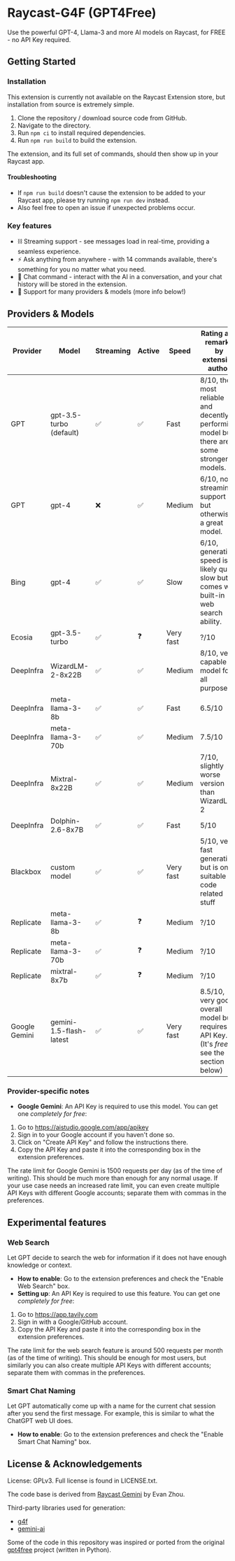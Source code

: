 # Raycast-G4F (GPT4Free)

Use the powerful GPT-4, Llama-3 and more AI models on Raycast, for FREE - no API Key required.

## Getting Started

### Installation

This extension is currently not available on the Raycast Extension store, but
installation from source is extremely simple.

1. Clone the repository / download source code from GitHub.
2. Navigate to the directory.
3. Run `npm ci` to install required dependencies.
4. Run `npm run build` to build the extension.

The extension, and its full set of commands, should then show up in your Raycast app.

#### Troubleshooting
- If `npm run build` doesn't cause the extension to be added to your Raycast app, please try running `npm run dev` instead.
- Also feel free to open an issue if unexpected problems occur.

### Key features

- ⛓️ Streaming support - see messages load in real-time, providing a seamless experience.
- ⚡ Ask anything from anywhere - with 14 commands available, there's something for you no matter what you need.
- 💬 Chat command - interact with the AI in a conversation, and your chat history will be stored in the extension.
- 💪 Support for many providers & models (more info below!)

## Providers & Models
| Provider      | Model                   | Streaming | Active | Speed     | Rating and remarks by extension author                                                        |
|---------------|-------------------------|-----------|--------|-----------|-----------------------------------------------------------------------------------------------|
| GPT           | gpt-3.5-turbo (default) |     ✅     |    ✅   | Fast      | 8/10, the most reliable and decently performing model but there are some stronger models.     |
| GPT           | gpt-4                   |     ❌     |    ✅   | Medium    | 6/10, no streaming support but otherwise a great model.                                       |
| Bing          | gpt-4                   |     ✅     |    ✅   | Slow      | 6/10, generation speed is likely quite slow but comes with built-in web search ability.       |
| Ecosia        | gpt-3.5-turbo           |     ✅     |    ❓   | Very fast | ?/10                                                                                          |
| DeepInfra     | WizardLM-2-8x22B        |     ✅     |    ✅   | Medium    | 8/10, very capable model for all purposes.                                                    |
| DeepInfra     | meta-llama-3-8b         |     ✅     |    ✅   | Fast      | 6.5/10                                                                                        |
| DeepInfra     | meta-llama-3-70b        |     ✅     |    ✅   | Medium    | 7.5/10                                                                                        |
| DeepInfra     | Mixtral-8x22B           |     ✅     |    ✅   | Medium    | 7/10, slightly worse version than WizardLM-2                                                  |
| DeepInfra     | Dolphin-2.6-8x7B        |     ✅     |    ✅   | Fast      | 5/10                                                                                          |
| Blackbox      | custom model            |     ✅     |    ✅   | Very fast | 5/10, very fast generation but is only suitable for code related stuff                        |
| Replicate     | meta-llama-3-8b         |     ✅     |    ❓   | Medium    | ?/10                                                                                          |
| Replicate     | meta-llama-3-70b        |     ✅     |    ❓   | Medium    | ?/10                                                                                          |
| Replicate     | mixtral-8x7b            |     ✅     |    ❓   | Medium    | ?/10                                                                                          |
| Google Gemini | gemini-1.5-flash-latest |     ✅     |    ✅   | Very fast | 8.5/10, very good overall model but requires an API Key. (It's *free*, see the section below) |

### Provider-specific notes
- **Google Gemini**: An API Key is required to use this model. You can get one *completely for free*:
1. Go to https://aistudio.google.com/app/apikey
2. Sign in to your Google account if you haven't done so.
3. Click on "Create API Key" and follow the instructions there.
4. Copy the API Key and paste it into the corresponding box in the extension preferences.

The rate limit for Google Gemini is 1500 requests per day (as of the time of writing). This should be much more than enough for any normal usage. 
If your use case needs an increased rate limit, you can even create multiple API Keys with different Google accounts; separate them with commas in the preferences.

## Experimental features

### Web Search
Let GPT decide to search the web for information if it does not have enough knowledge or context.

- **How to enable**: Go to the extension preferences and check the "Enable Web Search" box.
- **Setting up**: An API Key is required to use this feature. You can get one *completely for free*:
1. Go to https://app.tavily.com
2. Sign in with a Google/GitHub account.
3. Copy the API Key and paste it into the corresponding box in the extension preferences.

The rate limit for the web search feature is around 500 requests per month (as of the time of writing).
This should be enough for most users, but similarly you can also create multiple API Keys with different accounts; separate them with commas in the preferences.

### Smart Chat Naming
Let GPT automatically come up with a name for the current chat session after you send the first message. For example, this is similar to what the ChatGPT web UI does.
- **How to enable**: Go to the extension preferences and check the "Enable Smart Chat Naming" box.

## License & Acknowledgements
License: GPLv3. Full license is found in LICENSE.txt.

The code base is derived from [Raycast Gemini](
https://github.com/raycast/extensions/tree/main/extensions/raycast-gemini) by Evan Zhou.

Third-party libraries used for generation:
- [g4f](https://github.com/VictorMRojas/g4f-ts)
- [gemini-ai](https://github.com/EvanZhouDev/gemini-ai)

Some of the code in this repository was inspired or ported from the original [gpt4free](https://github.com/xtekky/gpt4free) project (written in Python).
